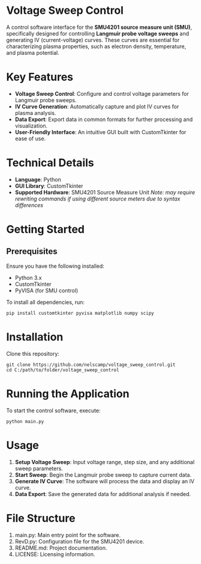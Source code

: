 # Voltage Sweep Control
A control software interface for the **SMU4201 source measure unit (SMU)**, specifically designed for controlling **Langmuir probe voltage sweeps** and generating IV (current-voltage) curves. These curves are essential for characterizing plasma properties, such as electron density, temperature, and plasma potential.

# Key Features
 - **Voltage Sweep Control**: Configure and control voltage parameters for Langmuir probe sweeps.
 - **IV Curve Generation**: Automatically capture and plot IV curves for plasma analysis.
 - **Data Export**: Export data in common formats for further processing and visualization.
 - **User-Friendly Interface**: An intuitive GUI built with CustomTkinter for ease of use.

# Technical Details
 - **Language**: Python
 - **GUI Library**: CustomTkinter
 - **Supported Hardware**: SMU4201 Source Measure Unit
*Note: may require rewriting commands if using different source meters due to syntax differences*

# Getting Started
## Prerequisites
Ensure you have the following installed:
 - Python 3.x
 - CustomTkinter
 - PyVISA (for SMU control)

To install all dependencies, run:
```
pip install customtkinter pyvisa matplotlib numpy scipy
```

# Installation
Clone this repository:
```
git clone https://github.com/nelscamp/voltage_sweep_control.git
cd C:/path/to/folder/voltage_sweep_control
```

# Running the Application
To start the control software, execute:
```
python main.py
```

# Usage
1. **Setup Voltage Sweep**: Input voltage range, step size, and any additional sweep parameters.
2. **Start Sweep**: Begin the Langmuir probe sweep to capture current data.
3. **Generate IV Curve**: The software will process the data and display an IV curve.
4. **Data Export**: Save the generated data for additional analysis if needed.

# File Structure
1. main.py: Main entry point for the software.
2. RevD.py: Configuration file for the SMU4201 device.
3. README.md: Project documentation.
4. LICENSE: Licensing information.
